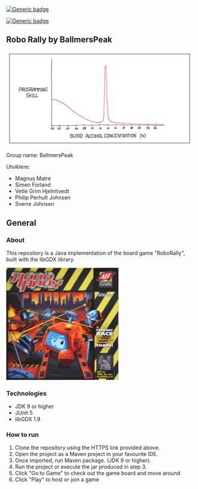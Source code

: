 [![Generic badge](https://img.shields.io/travis/com/inf112-v21/BalmersPeak/development?label=development&style=flat-square
)](https://shields.io/)

[![Generic badge](https://img.shields.io/travis/com/inf112-v21/BalmersPeak/master?label=master&style=flat-square
)](https://shields.io/)

## Robo Rally by BallmersPeak

<img src="assets/images/logo.jpg"  width="500">

Group name: BallmersPeak 

Utviklere:

-   Magnus Matre
-   Simen Forland
-   Vetle Grim Hjelmtvedt
-   Philip Perhult Johnsen
-   Sverre Johnsen

## General

### About 

This repository is a Java implementation of the board game "RoboRally", built with the libGDX library. 

<img src="assets/images/roborally.png"  width="300">

### Technologies
-   JDK 9 or higher
-   JUnit 5
-   libGDX 1.9

### How to run

1.  Clone the repository using the HTTPS link provided above.
2.  Open the project as a Maven project in your favourite IDE.
3.  Once imported, run Maven package. (JDK 9 or higher).
4.  Run the project or execute the jar produced in step 3.
5.  Click "Go to Game" to check out the game board and move around
6.  Click "Play" to host or join a game
